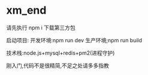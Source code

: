# xm_end
请先执行 npm i 下载第三方包

启动项目:
开发环境:npm run dev
生产环境;npm run build

技术栈:node.js+mysql+redis+pm2(进程守护)

刚入门,代码不是很精简,不足之处请多多指教



